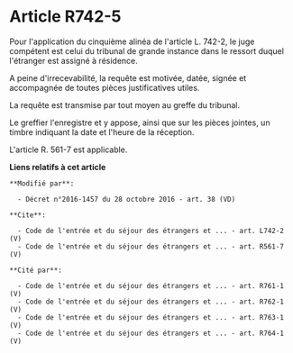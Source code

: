 # Article R742-5

Pour l'application du cinquième alinéa de l'article L. 742-2, le juge compétent est celui du tribunal de grande instance dans
le ressort duquel l'étranger est assigné à résidence. 

A peine d'irrecevabilité, la requête est motivée, datée, signée et accompagnée de toutes pièces justificatives utiles. 

La requête est transmise par tout moyen au greffe du tribunal. 

Le greffier l'enregistre et y appose, ainsi que sur les pièces jointes, un timbre indiquant la date et l'heure de la
réception. 

L'article R. 561-7 est applicable.

**Liens relatifs à cet article**

	**Modifié par**:

	  - Décret n°2016-1457 du 28 octobre 2016 - art. 38 (VD)

	**Cite**:

	  - Code de l'entrée et du séjour des étrangers et ... - art. L742-2 (V)
	  - Code de l'entrée et du séjour des étrangers et ... - art. R561-7 (V)

	**Cité par**:

	  - Code de l'entrée et du séjour des étrangers et ... - art. R761-1 (V)
	  - Code de l'entrée et du séjour des étrangers et ... - art. R762-1 (V)
	  - Code de l'entrée et du séjour des étrangers et ... - art. R763-1 (V)
	  - Code de l'entrée et du séjour des étrangers et ... - art. R764-1 (V)
